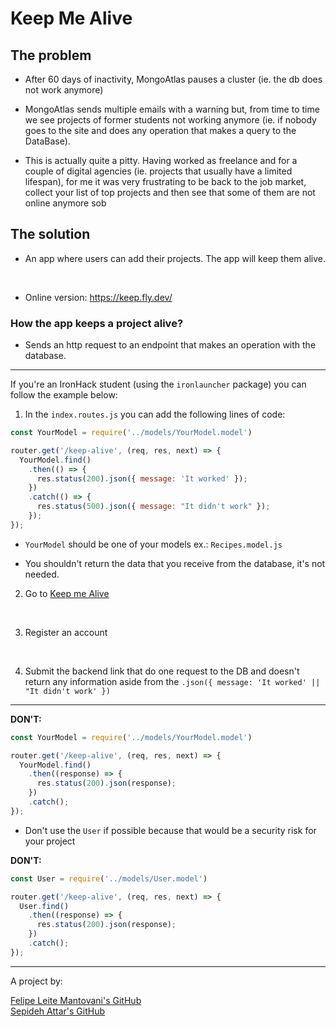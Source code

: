 # Keep Me Alive

## The problem

- After 60 days of inactivity, MongoAtlas pauses a cluster (ie. the db does not work anymore)

- MongoAtlas sends multiple emails with a warning but, from time to time we see projects of former students not working anymore (ie. if nobody goes to the site and does any operation that makes a query to the DataBase).

- This is actually quite a pitty. Having worked as freelance and for a couple of digital agencies (ie. projects that usually have a limited lifespan), for me it was very frustrating to be back to the job market, collect your list of top projects and then see that some of them are not online anymore sob

## The solution

- An app where users can add their projects. The app will keep them alive.

<br/>

- Online version: https://keep.fly.dev/


### How the app keeps a project alive?

- Sends an http request to an endpoint that makes an operation with the database.

---

If you're an IronHack student (using the `ironlauncher` package) you can follow the example below:

1. In the `index.routes.js` you can add the following lines of code:

```javascript
const YourModel = require('../models/YourModel.model')

router.get('/keep-alive', (req, res, next) => {
  YourModel.find()
    .then(() => {
      res.status(200).json({ message: 'It worked' });
    })
    .catch(() => {
      res.status(500).json({ message: "It didn't work" });
    });
});
```

- `YourModel` should be one of your models ex.: `Recipes.model.js`

- You shouldn't return the data that you receive from the database, it's not needed.

2. Go to [Keep me Alive](https://keep.fly.dev/)

<br/>

3. Register an account

<br/>

4. Submit the backend link that do one request to the DB and doesn't return any information aside from the `.json({ message: 'It worked' || "It didn't work' })`

---

**DON'T:**

```javascript
const YourModel = require('../models/YourModel.model')

router.get('/keep-alive', (req, res, next) => {
  YourModel.find()
    .then((response) => {
      res.status(200).json(response);
    })
    .catch();
});
```

- Don't use the `User` if possible because that would be a security risk for your project

**DON'T:**

```javascript
const User = require('../models/User.model')

router.get('/keep-alive', (req, res, next) => {
  User.find()
    .then((response) => {
      res.status(200).json(response);
    })
    .catch();
});
```

---

A project by:

[Felipe Leite Mantovani's GitHub](https://github.com/F-Mantovani) <br/>
[Sepideh Attar's GitHub](https://github.com/Sepidehatt)
